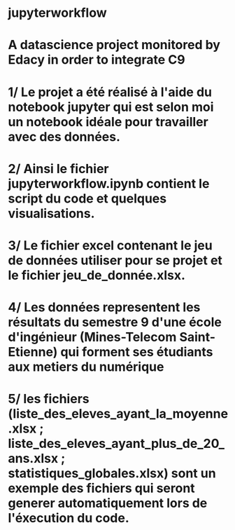 # jupyterworkflow

# A datascience project monitored by Edacy in order to integrate C9


# 1/ Le projet a été  réalisé à l'aide du notebook jupyter qui est selon moi un notebook idéale pour travailler avec des données.
# 2/ Ainsi le fichier jupyterworkflow.ipynb contient le script du code et quelques visualisations.
# 3/ Le fichier excel contenant le jeu de données utiliser pour se projet et le fichier jeu_de_donnée.xlsx.
# 4/ Les données representent les résultats du semestre 9 d'une école d'ingénieur (Mines-Telecom Saint-Etienne) qui forment ses étudiants aux metiers du numérique
# 5/ les fichiers (liste_des_eleves_ayant_la_moyenne.xlsx ; liste_des_eleves_ayant_plus_de_20_ans.xlsx ; statistiques_globales.xlsx) sont un exemple des fichiers qui seront generer automatiquement lors de l'éxecution du code.
